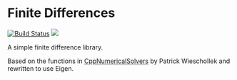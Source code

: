 # Finite Differences

<a href="https://travis-ci.com/zfergus/finite-diff"><img src="https://travis-ci.com/zfergus/finite-diff.svg?branch=master" title="Build Status" alt="Build Status"></img></a>
<a href="https://opensource.org/licenses/MIT"><img src="https://img.shields.io/github/license/zfergus/finite-diff.svg?color=blue"></img></a>

A simple finite difference library.

Based on the functions in [CppNumericalSolvers](https://github.com/PatWie/CppNumericalSolvers)
by Patrick Wieschollek and rewritten to use Eigen.
